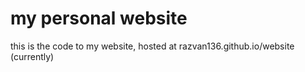 # my personal website
this is the code to my website, hosted at razvan136.github.io/website (currently)